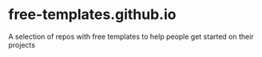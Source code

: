 # free-templates.github.io
A selection of repos with free templates to help people get started on their projects

